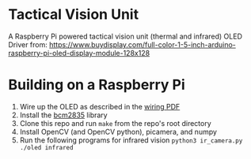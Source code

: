 # Tactical Vision Unit
A Raspberry Pi powered tactical vision unit (thermal and infrared) OLED Driver from: 
https://www.buydisplay.com/full-color-1-5-inch-arduino-raspberry-pi-oled-display-module-128x128

# Building on a Raspberry Pi
1. Wire up the OLED as described in the [wiring PDF](https://www.buydisplay.com/full-color-1-5-inch-arduino-raspberry-pi-oled-display-module-128x128)
2. Install the [bcm2835](https://www.airspayce.com/mikem/bcm2835/) library
3. Clone this repo and run `make` from the repo's root directory
4. Install OpenCV (and OpenCV python), picamera, and numpy
5. Run the following programs for infrared vision
`
python3 ir_camera.py
./oled infrared
`
